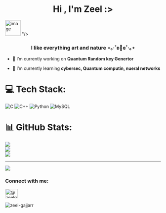 <h1 align="center">Hi , I'm Zeel :> </h1>
  <img height="50" src="<img width="480" height="270" alt="image" src="https://github.com/user-attachments/assets/9a14dffc-66c8-4156-9656-e155a86b03db" />
"/>
</a>
<h3 align="center">I like everything art and nature ⋆｡‧˚ʚ🧸ɞ˚‧｡⋆ </h3>

- 🔭 I’m currently working on **Quantum Random key Genertor**

- 🌱 I’m currently learning **cybersec, Quantum computin, nueral networks**

# 💻 Tech Stack:
![C](https://img.shields.io/badge/c-%2300599C.svg?style=for-the-badge&logo=c&logoColor=white) ![C++](https://img.shields.io/badge/c++-%2300599C.svg?style=for-the-badge&logo=c%2B%2B&logoColor=white) ![Python](https://img.shields.io/badge/python-3670A0?style=for-the-badge&logo=python&logoColor=ffdd54) ![MySQL](https://img.shields.io/badge/mysql-4479A1.svg?style=for-the-badge&logo=mysql&logoColor=white)
# 📊 GitHub Stats:
![](https://github-readme-stats.vercel.app/api?username=zeel-gajjarr&theme=bear&hide_border=false&include_all_commits=false&count_private=false)<br/>
![](https://nirzak-streak-stats.vercel.app/?user=zeel-gajjarr&theme=bear&hide_border=false)<br/>
![](https://github-readme-stats.vercel.app/api/top-langs/?username=zeel-gajjarr&theme=bear&hide_border=false&include_all_commits=false&count_private=false&layout=compact)

---
[![](https://visitcount.itsvg.in/api?id=zeel-gajjarr&icon=0&color=0)](https://visitcount.itsvg.in)

<!-- Proudly created with GPRM ( https://gprm.itsvg.in ) -->

<h3 align="left">Connect with me:</h3>
<p align="left">
<a href="https://twitter.com/@zeelg322" target="blank"><img align="center" src="https://raw.githubusercontent.com/rahuldkjain/github-profile-readme-generator/master/src/images/icons/Social/twitter.svg" alt="@zeelg322" height="30" width="40" /></a>
</p>


<p><img align="center" src="https://github-readme-stats.vercel.app/api/top-langs?username=zeel-gajjarr&show_icons=true&locale=en&layout=compact" alt="zeel-gajjarr" /></p>
